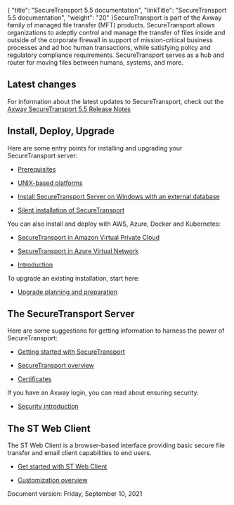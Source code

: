 {
    "title": "SecureTransport 5.5 documentation",
    "linkTitle": "SecureTransport 5.5 documentation",
    "weight": "20"
}SecureTransport is part of the Axway family of managed file transfer (MFT) products. SecureTransport allows organizations to adeptly control and manage the transfer of files inside and outside of the corporate firewall in support of mission-critical business processes and ad hoc human transactions, while satisfying policy and regulatory compliance requirements. SecureTransport serves as a hub and router for moving files between humans, systems, and more.

## Latest changes

For information about the latest updates to SecureTransport, check out the [Axway SecureTransport 5.5 Release Notes](securetransport_releasenotes_allos_en)

## Install, Deploy, Upgrade

Here are some entry points for installing and upgrading your SecureTransport server:

-   [Prerequisites](installation_guide/prereqs_overview)
-   [UNIX-based platforms](installation_guide/install_overview/installing_on_unix_based_platforms)
-   [Install SecureTransport Server on Windows with an external database](installation_guide/install_overview/installing_on_windows/install_on_windows_with_external_database)
-   [Silent installation of SecureTransport](installation_guide/install_overview/silent-install)

You can also install and deploy with AWS, Azure, Docker and Kubernetes:

-   [SecureTransport in Amazon Virtual Private Cloud](aws_installation_guide/st_in_vpc)
-   [SecureTransport in Azure Virtual Network](azure_installation_guide/st-in-azure)
-   [Introduction](containerized_deployment_guide/intro_overview3)

To upgrade an existing installation, start here:

-   [Upgrade planning and preparation](upgrade_guide/upgrade_plan)

## The SecureTransport Server

Here are some suggestions for getting information to harness the power of SecureTransport:

-   [Getting started with SecureTransport](getting_started_guide/overview3)
-   [SecureTransport overview](administrator_guide/overview5)
-   [Certificates](administrator_guide/c_st_setup/c_st_certificates)

If you have an Axway login, you can read about ensuring security:

-   [Security introduction](security_guide/c_secgd_intro)

## The ST Web Client

The ST Web Client is a browser-based interface providing basic secure file transfer and email client capabilities to end users.

-   [Get started with ST Web Client](web_client_user_guide/01-get-started-stwc)
-   [Customization overview](web_client_config_guide/overview1)

Document version: Friday, September 10, 2021
